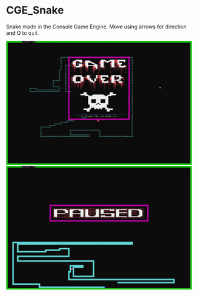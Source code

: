# CGE_Snake
Snake made in the Console Game Engine.
Move using arrows for direction and Q to quit.

![Screeshot](/screenshot.png?raw=true "Snake")
![Screeshot](/paused.png?raw=true "Snake")